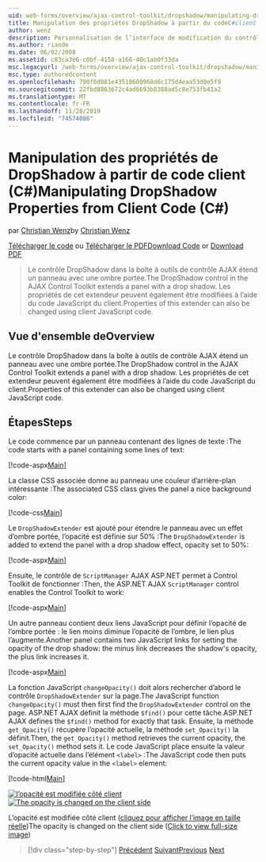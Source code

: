 ```yaml
---
uid: web-forms/overview/ajax-control-toolkit/dropshadow/manipulating-dropshadow-properties-from-client-code-cs
title: Manipulation des propriétés DropShadow à partir du codeC#client () | Microsoft Docs
author: wenz
description: Personnalisation de l’interface de modification du contrôle DataList
ms.author: riande
ms.date: 06/02/2008
ms.assetid: c83ca3e6-c0bf-4158-a166-40c1ab0f33da
msc.legacyurl: /web-forms/overview/ajax-control-toolkit/dropshadow/manipulating-dropshadow-properties-from-client-code-cs
msc.type: authoredcontent
ms.openlocfilehash: 790f0d881e43518600968d6c175d4eaa53d0e5f9
ms.sourcegitcommit: 22fbd8863672c4ad6693b8388ad5c8e753fb41a2
ms.translationtype: MT
ms.contentlocale: fr-FR
ms.lasthandoff: 11/28/2019
ms.locfileid: "74574086"
---
```

# <a name="manipulating-dropshadow-properties-from-client-code-c"></a><span data-ttu-id="e57bf-103">Manipulation des propriétés de DropShadow à partir de code client (C#)</span><span class="sxs-lookup"><span data-stu-id="e57bf-103">Manipulating DropShadow Properties from Client Code (C#)</span></span>

<span data-ttu-id="e57bf-104">par [Christian Wenz](https://github.com/wenz)</span><span class="sxs-lookup"><span data-stu-id="e57bf-104">by [Christian Wenz](https://github.com/wenz)</span></span>

<span data-ttu-id="e57bf-105">[Télécharger le code](https://download.microsoft.com/download/5/1/6/51652a81-500b-4f6b-88d3-617103e7941e/DropShadow2.cs.zip) ou [Télécharger le PDF](https://download.microsoft.com/download/b/6/a/b6ae89ee-df69-4c87-9bfb-ad1eb2b23373/dropshadow2CS.pdf)</span><span class="sxs-lookup"><span data-stu-id="e57bf-105">[Download Code](https://download.microsoft.com/download/5/1/6/51652a81-500b-4f6b-88d3-617103e7941e/DropShadow2.cs.zip) or [Download PDF](https://download.microsoft.com/download/b/6/a/b6ae89ee-df69-4c87-9bfb-ad1eb2b23373/dropshadow2CS.pdf)</span></span>

> <span data-ttu-id="e57bf-106">Le contrôle DropShadow dans la boîte à outils de contrôle AJAX étend un panneau avec une ombre portée.</span><span class="sxs-lookup"><span data-stu-id="e57bf-106">The DropShadow control in the AJAX Control Toolkit extends a panel with a drop shadow.</span></span> <span data-ttu-id="e57bf-107">Les propriétés de cet extendeur peuvent également être modifiées à l’aide du code JavaScript du client.</span><span class="sxs-lookup"><span data-stu-id="e57bf-107">Properties of this extender can also be changed using client JavaScript code.</span></span>

## <a name="overview"></a><span data-ttu-id="e57bf-108">Vue d'ensemble de</span><span class="sxs-lookup"><span data-stu-id="e57bf-108">Overview</span></span>

<span data-ttu-id="e57bf-109">Le contrôle DropShadow dans la boîte à outils de contrôle AJAX étend un panneau avec une ombre portée.</span><span class="sxs-lookup"><span data-stu-id="e57bf-109">The DropShadow control in the AJAX Control Toolkit extends a panel with a drop shadow.</span></span> <span data-ttu-id="e57bf-110">Les propriétés de cet extendeur peuvent également être modifiées à l’aide du code JavaScript du client.</span><span class="sxs-lookup"><span data-stu-id="e57bf-110">Properties of this extender can also be changed using client JavaScript code.</span></span>

## <a name="steps"></a><span data-ttu-id="e57bf-111">Étapes</span><span class="sxs-lookup"><span data-stu-id="e57bf-111">Steps</span></span>

<span data-ttu-id="e57bf-112">Le code commence par un panneau contenant des lignes de texte :</span><span class="sxs-lookup"><span data-stu-id="e57bf-112">The code starts with a panel containing some lines of text:</span></span>

[!code-aspx[Main](manipulating-dropshadow-properties-from-client-code-cs/samples/sample1.aspx)]

<span data-ttu-id="e57bf-113">La classe CSS associée donne au panneau une couleur d’arrière-plan intéressante :</span><span class="sxs-lookup"><span data-stu-id="e57bf-113">The associated CSS class gives the panel a nice background color:</span></span>

[!code-css[Main](manipulating-dropshadow-properties-from-client-code-cs/samples/sample2.css)]

<span data-ttu-id="e57bf-114">Le `DropShadowExtender` est ajouté pour étendre le panneau avec un effet d’ombre portée, l’opacité est définie sur 50% :</span><span class="sxs-lookup"><span data-stu-id="e57bf-114">The `DropShadowExtender` is added to extend the panel with a drop shadow effect, opacity set to 50%:</span></span>

[!code-aspx[Main](manipulating-dropshadow-properties-from-client-code-cs/samples/sample3.aspx)]

<span data-ttu-id="e57bf-115">Ensuite, le contrôle de `ScriptManager` AJAX ASP.NET permet à Control Toolkit de fonctionner :</span><span class="sxs-lookup"><span data-stu-id="e57bf-115">Then, the ASP.NET AJAX `ScriptManager` control enables the Control Toolkit to work:</span></span>

[!code-aspx[Main](manipulating-dropshadow-properties-from-client-code-cs/samples/sample4.aspx)]

<span data-ttu-id="e57bf-116">Un autre panneau contient deux liens JavaScript pour définir l’opacité de l’ombre portée : le lien moins diminue l’opacité de l’ombre, le lien plus l’augmente.</span><span class="sxs-lookup"><span data-stu-id="e57bf-116">Another panel contains two JavaScript links for setting the opacity of the drop shadow: the minus link decreases the shadow's opacity, the plus link increases it.</span></span>

[!code-aspx[Main](manipulating-dropshadow-properties-from-client-code-cs/samples/sample5.aspx)]

<span data-ttu-id="e57bf-117">La fonction JavaScript `changeOpacity()` doit alors rechercher d’abord le contrôle `DropShadowExtender` sur la page.</span><span class="sxs-lookup"><span data-stu-id="e57bf-117">The JavaScript function `changeOpacity()` must then first find the `DropShadowExtender` control on the page.</span></span> <span data-ttu-id="e57bf-118">ASP.NET AJAX définit la méthode `$find()` pour cette tâche.</span><span class="sxs-lookup"><span data-stu-id="e57bf-118">ASP.NET AJAX defines the `$find()` method for exactly that task.</span></span> <span data-ttu-id="e57bf-119">Ensuite, la méthode `get_Opacity()` récupère l’opacité actuelle, la méthode `set_Opacity()` la définit.</span><span class="sxs-lookup"><span data-stu-id="e57bf-119">Then, the `get_Opacity()` method retrieves the current opacity, the `set_Opacity()` method sets it.</span></span> <span data-ttu-id="e57bf-120">Le code JavaScript place ensuite la valeur d’opacité actuelle dans l’élément `<label>` :</span><span class="sxs-lookup"><span data-stu-id="e57bf-120">The JavaScript code then puts the current opacity value in the `<label>` element:</span></span>

[!code-html[Main](manipulating-dropshadow-properties-from-client-code-cs/samples/sample6.html)]

<span data-ttu-id="e57bf-121">[![l’opacité est modifiée côté client](manipulating-dropshadow-properties-from-client-code-cs/_static/image2.png)](manipulating-dropshadow-properties-from-client-code-cs/_static/image1.png)</span><span class="sxs-lookup"><span data-stu-id="e57bf-121">[![The opacity is changed on the client side](manipulating-dropshadow-properties-from-client-code-cs/_static/image2.png)](manipulating-dropshadow-properties-from-client-code-cs/_static/image1.png)</span></span>

<span data-ttu-id="e57bf-122">L’opacité est modifiée côté client ([cliquez pour afficher l’image en taille réelle](manipulating-dropshadow-properties-from-client-code-cs/_static/image3.png))</span><span class="sxs-lookup"><span data-stu-id="e57bf-122">The opacity is changed on the client side ([Click to view full-size image](manipulating-dropshadow-properties-from-client-code-cs/_static/image3.png))</span></span>

> [!div class="step-by-step"]
> <span data-ttu-id="e57bf-123">[Précédent](adjusting-the-z-index-of-a-dropshadow-cs.md)
> [Suivant](adjusting-the-z-index-of-a-dropshadow-vb.md)</span><span class="sxs-lookup"><span data-stu-id="e57bf-123">[Previous](adjusting-the-z-index-of-a-dropshadow-cs.md)
[Next](adjusting-the-z-index-of-a-dropshadow-vb.md)</span></span>
